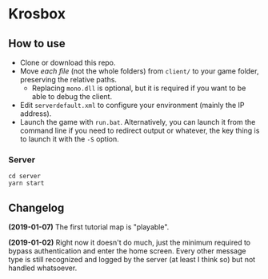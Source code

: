 # Krosbox

## How to use

- Clone or download this repo.
- Move *each file* (not the whole folders) from `client/` to your game folder, preserving the relative paths.
  - Replacing `mono.dll` is optional, but it is required if you want to be able to debug the client.
- Edit `serverdefault.xml` to configure your environment (mainly the IP address).
- Launch the game with `run.bat`. Alternatively, you can launch it from the command line if you need to redirect output or whatever, the key thing is to launch it with the `-S` option.

### Server

`cd server`  
`yarn start`

## Changelog

**(2019-01-07)** The first tutorial map is "playable".

**(2019-01-02)** Right now it doesn't do much, just the minimum required to bypass authentication and enter the home screen. Every other message type is still recognized and logged by the server (at least I think so) but not handled whatsoever.
